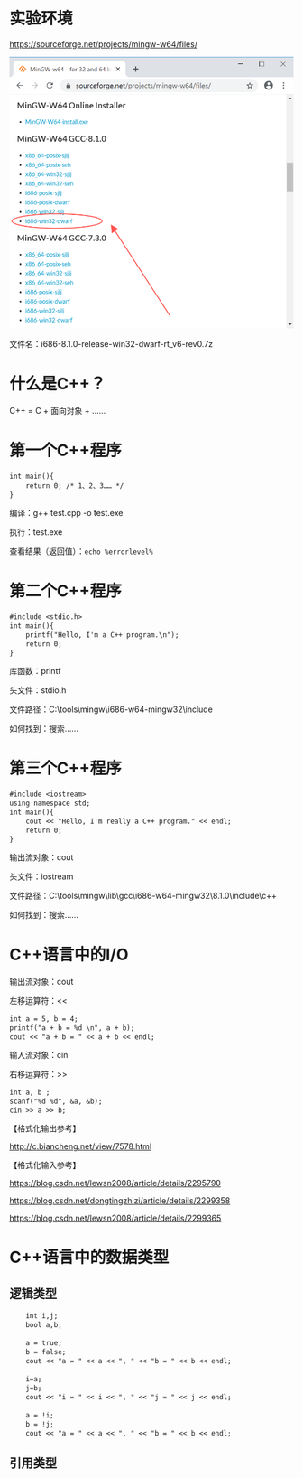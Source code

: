 # 实验环境

https://sourceforge.net/projects/mingw-w64/files/

![image-20200828180627757](test.assets\image-20200828180627757.png)

文件名：i686-8.1.0-release-win32-dwarf-rt_v6-rev0.7z

# 什么是C++？

C++ = C + 面向对象 + ……

# 第一个C++程序

```
int main(){
    return 0; /* 1、2、3…… */
}
```

编译：g++ test.cpp -o test.exe

执行：test.exe

查看结果（返回值）：`echo %errorlevel%`

# 第二个C++程序

```
#include <stdio.h>
int main(){
    printf("Hello, I'm a C++ program.\n");
    return 0;
}
```

库函数：printf

头文件：stdio.h

文件路径：C:\tools\mingw\i686-w64-mingw32\include

如何找到：搜索……

# 第三个C++程序

```
#include <iostream>
using namespace std;
int main(){
    cout << "Hello, I'm really a C++ program." << endl;
    return 0;
}
```

输出流对象：cout

头文件：iostream

文件路径：C:\tools\mingw\lib\gcc\i686-w64-mingw32\8.1.0\include\c++

如何找到：搜索……

# C++语言中的I/O

输出流对象：cout

左移运算符：<<

```
int a = 5, b = 4;
printf("a + b = %d \n", a + b);
cout << "a + b = " << a + b << endl; 
```

输入流对象：cin

右移运算符：>>

```
int a, b ;
scanf("%d %d", &a, &b);
cin >> a >> b;
```

【格式化输出参考】

http://c.biancheng.net/view/7578.html

【格式化输入参考】

https://blog.csdn.net/lewsn2008/article/details/2295790

https://blog.csdn.net/dongtingzhizi/article/details/2299358

https://blog.csdn.net/lewsn2008/article/details/2299365

# C++语言中的数据类型

## 逻辑类型

```
    int i,j;
    bool a,b;
    
    a = true;
    b = false;
    cout << "a = " << a << ", " << "b = " << b << endl;
    
    i=a;
    j=b;
    cout << "i = " << i << ", " << "j = " << j << endl;

    a = !i;
    b = !j;
    cout << "a = " << a << ", " << "b = " << b << endl;
```

## 引用类型



